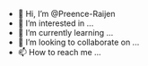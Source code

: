 - 👋 Hi, I’m @Preence-Raijen
- 👀 I’m interested in ...
- 🌱 I’m currently learning ...
- 💞️ I’m looking to collaborate on ...
- 📫 How to reach me ...

<!---
Preence-Raijen/Preence-Raijen is a ✨ special ✨ repository because its `README.md` (this file) appears on your GitHub profile.
You can click the Preview link to take a look at your changes.
--->
